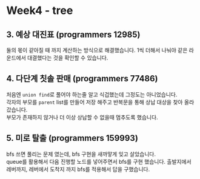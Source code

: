 # Week4 - tree

## 3. 예상 대진표 (programmers 12985)

둘의 몫이 같아질 때 까지 계산하는 방식으로 해결했습니다. 1씩 더해서 나눠야 같은 라운드에서 대결했다는 것을 확인할 수 있습니다.

## 4. 다단계 칫솔 판매 (programmers 77486)

처음엔 `union find`로 풀어야 하는줄 알고 식겁했는데 그정도는 아니었습니다.  
각자의 부모를 `parent` list를 만들어 저장 해주고 반복문을 통해 상납 대상을 찾아 올라갔습니다.  
부모가 존재하지 않거나 더 이상 상납할 수 없을때 멈추도록 했습니다.

## 5. 미로 탈출 (programmers 159993)

bfs 쓰면 풀리는 문제 였는데, bfs 구현을 새까맣게 잊고 살았습니다.  
queue를 활용해서 다음 진행할 노드를 넣어주면서 bfs를 구현 했습니다.
출발지에서 레버까지, 레버에서 도착지 까지 bfs를 적용해서 답을 구했습니다.
